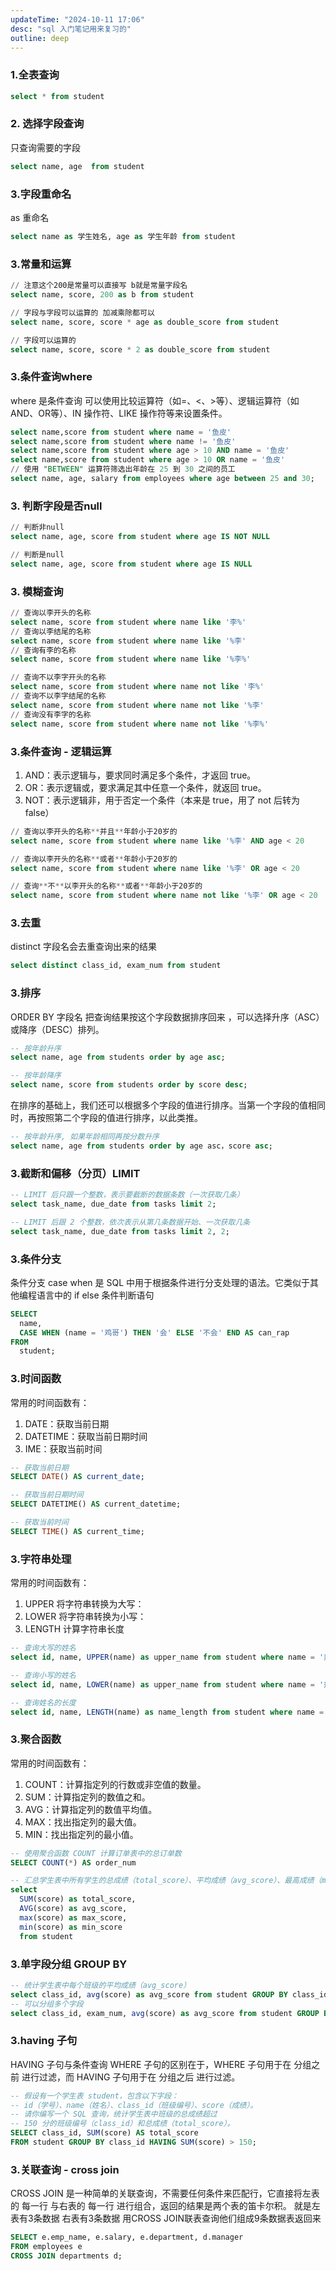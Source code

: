 ```yaml
---
updateTime: "2024-10-11 17:06"
desc: "sql 入门笔记用来复习的"
outline: deep
---
```

### 1.全表查询
```sql
select * from student
```
### 2. 选择字段查询
只查询需要的字段
```sql
select name, age  from student
```
### 3.字段重命名
as 重命名
```sql
select name as 学生姓名, age as 学生年龄 from student
```
### 3.常量和运算
```sql
// 注意这个200是常量可以直接写 b就是常量字段名
select name, score, 200 as b from student

// 字段与字段可以运算的 加减乘除都可以
select name, score, score * age as double_score from student

// 字段可以运算的
select name, score, score * 2 as double_score from student
```
### 3.条件查询where
where 是条件查询 可以使用比较运算符（如=、<、>等）、逻辑运算符（如AND、OR等）、IN 操作符、LIKE 操作符等来设置条件。
```sql
select name,score from student where name = '鱼皮'
select name,score from student where name != '鱼皮'
select name,score from student where age > 10 AND name = '鱼皮'
select name,score from student where age > 10 OR name = '鱼皮'
// 使用 "BETWEEN" 运算符筛选出年龄在 25 到 30 之间的员工
select name, age, salary from employees where age between 25 and 30;
```
### 3. 判断字段是否null 
```sql
// 判断非null
select name, age, score from student where age IS NOT NULL

// 判断是null
select name, age, score from student where age IS NULL 
```

### 3. 模糊查询
```sql
// 查询以李开头的名称
select name, score from student where name like '李%'
// 查询以李结尾的名称
select name, score from student where name like '%李'
// 查询有李的名称
select name, score from student where name like '%李%'

// 查询不以李字开头的名称
select name, score from student where name not like '李%'
// 查询不以李字结尾的名称
select name, score from student where name not like '%李'
// 查询没有李字的名称
select name, score from student where name not like '%李%'
```

### 3.条件查询 - 逻辑运算
1. AND：表示逻辑与，要求同时满足多个条件，才返回 true。
2. OR：表示逻辑或，要求满足其中任意一个条件，就返回 true。
3. NOT：表示逻辑非，用于否定一个条件（本来是 true，用了 not 后转为 false）
```sql
// 查询以李开头的名称**并且**年龄小于20岁的
select name, score from student where name like '%李' AND age < 20

// 查询以李开头的名称**或者**年龄小于20岁的
select name, score from student where name like '%李' OR age < 20

// 查询**不**以李开头的名称**或者**年龄小于20岁的
select name, score from student where name not like '%李' OR age < 20
```

### 3.去重
distinct 字段名会去重查询出来的结果
```sql
select distinct class_id, exam_num from student
```

### 3.排序
ORDER BY 字段名 把查询结果按这个字段数据排序回来 ，可以选择升序（ASC）或降序（DESC）排列。
```sql
-- 按年龄升序
select name, age from students order by age asc;

-- 按年龄降序
select name, score from students order by score desc;
```
在排序的基础上，我们还可以根据多个字段的值进行排序。当第一个字段的值相同时，再按照第二个字段的值进行排序，以此类推。
```sql
-- 按年龄升序, 如果年龄相同再按分数升序
select name, age from students order by age asc，score asc;
```

### 3.截断和偏移（分页）LIMIT
```sql
-- LIMIT 后只跟一个整数，表示要截断的数据条数（一次获取几条）
select task_name, due_date from tasks limit 2;

-- LIMIT 后跟 2 个整数，依次表示从第几条数据开始、一次获取几条
select task_name, due_date from tasks limit 2, 2;
```

### 3.条件分支
条件分支 case when 是 SQL 中用于根据条件进行分支处理的语法。它类似于其他编程语言中的 if else 条件判断语句
```sql
SELECT
  name,
  CASE WHEN (name = '鸡哥') THEN '会' ELSE '不会' END AS can_rap
FROM
  student;
```

### 3.时间函数
常用的时间函数有：
1. DATE：获取当前日期
2. DATETIME：获取当前日期时间
3. IME：获取当前时间
```sql
-- 获取当前日期
SELECT DATE() AS current_date;

-- 获取当前日期时间
SELECT DATETIME() AS current_datetime;

-- 获取当前时间
SELECT TIME() AS current_time;
```

### 3.字符串处理
常用的时间函数有：
1. UPPER 将字符串转换为大写：
2. LOWER 将字符串转换为小写：
3. LENGTH 计算字符串长度
```sql
-- 查询大写的姓名
select id, name, UPPER(name) as upper_name from student where name = '热dog' 

-- 查询小写的姓名
select id, name, LOWER(name) as upper_name from student where name = '热dog'

-- 查询姓名的长度
select id, name, LENGTH(name) as name_length from student where name = '热dog'
```

### 3.聚合函数
常用的时间函数有：
1. COUNT：计算指定列的行数或非空值的数量。
2. SUM：计算指定列的数值之和。
3. AVG：计算指定列的数值平均值。
4. MAX：找出指定列的最大值。
5. MIN：找出指定列的最小值。
```sql
-- 使用聚合函数 COUNT 计算订单表中的总订单数
SELECT COUNT(*) AS order_num

-- 汇总学生表中所有学生的总成绩（total_score）、平均成绩（avg_score）、最高成绩（max_score）和最低成绩（min_score）
select
  SUM(score) as total_score,
  AVG(score) as avg_score,
  max(score) as max_score,
  min(score) as min_score 
  from student
```

### 3.单字段分组 GROUP BY
```sql
-- 统计学生表中每个班级的平均成绩（avg_score）
select class_id, avg(score) as avg_score from student GROUP BY class_id
-- 可以分组多个字段
select class_id, exam_num, avg(score) as avg_score from student GROUP BY class_id, exam_num
```

### 3.having 子句
HAVING 子句与条件查询 WHERE 子句的区别在于，WHERE 子句用于在 分组之前 进行过滤，而 HAVING 子句用于在 分组之后 进行过滤。
```sql
-- 假设有一个学生表 student，包含以下字段：
-- id（学号）、name（姓名）、class_id（班级编号）、score（成绩）。
-- 请你编写一个 SQL 查询，统计学生表中班级的总成绩超过 
-- 150 分的班级编号（class_id）和总成绩（total_score）。
SELECT class_id, SUM(score) AS total_score 
FROM student GROUP BY class_id HAVING SUM(score) > 150;
```

### 3.关联查询 - cross join
CROSS JOIN 是一种简单的关联查询，不需要任何条件来匹配行，它直接将左表的 每一行 与右表的 每一行 进行组合，返回的结果是两个表的笛卡尔积。
就是左表有3条数据 右表有3条数据 用CROSS JOIN联表查询他们组成9条数据表返回来
```sql
SELECT e.emp_name, e.salary, e.department, d.manager
FROM employees e
CROSS JOIN departments d;
```

